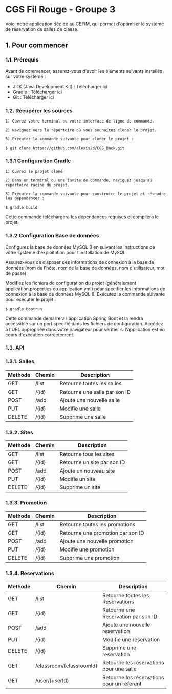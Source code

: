 
# CGS Fil Rouge - Groupe 3

Voici notre application dédiée au CEFIM, qui permet d'optimiser le système de réservation de salles de classe. 


## 1. Pour commencer


### 1.1. Prérequis

Avant de commencer, assurez-vous d'avoir les éléments suivants installés sur votre système :

- JDK (Java Development Kit) : Télécharger ici
- Gradle : Télécharger ici
- Git : Télécharger ici

### 1.2. Récupérer les sources

    1) Ouvrez votre terminal ou votre interface de ligne de commande.

    2) Naviguez vers le répertoire où vous souhaitez cloner le projet.

    3) Exécutez la commande suivante pour cloner le projet :

```
$ git clone https://github.com/alexis2d/CGS_Back.git
```

### 1.3.1 Configuration Gradle

    1) Ouvrez le projet cloné

    2) Dans un terminal ou une invite de commande, naviguez jusqu'au répertoire racine du projet.

    3) Exécutez la commande suivante pour construire le projet et résoudre les dépendances :

```
$ gradle build
```

Cette commande téléchargera les dépendances requises et compilera le projet.



### 1.3.2 Configuration Base de données

Configurez la base de données MySQL 8 en suivant les instructions de votre système d'exploitation pour l'installation de MySQL. 

Assurez-vous de disposer des informations de connexion à la base de données (nom de l'hôte, nom de la base de données, nom d'utilisateur, mot de passe).


Modifiez les fichiers de configuration du projet (généralement application.properties ou application.yml) pour spécifier les informations de connexion à la base de données MySQL 8.
Exécutez la commande suivante pour exécuter le projet :

```
$ gradle bootrun 
```
Cette commande démarrera l'application Spring Boot et la rendra accessible sur un port spécifié dans les fichiers de configuration.
Accédez à l'URL appropriée dans votre navigateur pour vérifier si l'application est en cours d'exécution correctement.



### 1.3. API



### 1.3.1. Salles

Methode| Chemin         | Description                    |
-------|----------------|--------------------------------|
GET    | /list          | Retourne toutes les salles     |
GET    | /{id}          | Retourne une salle par son ID  |
POST   | /add           | Ajoute une nouvelle salle      |
PUT    | /{id}          | Modifie une salle              |
DELETE | /{id}          | Supprime une salle             |

### 1.3.2. Sites

Methode| Chemin         | Description                    |
-------|----------------|--------------------------------|
GET    | /list          | Retourne tous les sites        |
GET    | /{id}          | Retourne un site par son ID    |
POST   | /add           | Ajoute un nouveau site         |
PUT    | /{id}          | Modifie un site                |
DELETE | /{id}          | Supprime un site               |

### 1.3.3. Promotion

Methode| Chemin         | Description                       |
-------|----------------|-----------------------------------|
GET    | /list          | Retourne toutes les promotions    |
GET    | /{id}          | Retourne une promotion par son ID |
POST   | /add           | Ajoute une nouvelle promotion     |
PUT    | /{id}          | Modifie une promotion             |
DELETE | /{id}          | Supprime une promotion            |


### 1.3.4. Reservations

Methode| Chemin         | Description                         |
-------|----------------|-------------------------------------|
GET    | /list          | Retourne toutes les Reservations    |
GET    | /{id}          | Retourne une Reservation par son ID |
POST   | /add           | Ajoute une nouvelle reservation     |
PUT    | /{id}          | Modifie une reservation             |
DELETE | /{id}          | Supprime une reservation            |
GET | /classroom/{classroomId} | Retourne les réservations pour une salle |
GET | /user/{userId} | Retourne les réservations pour un référent |